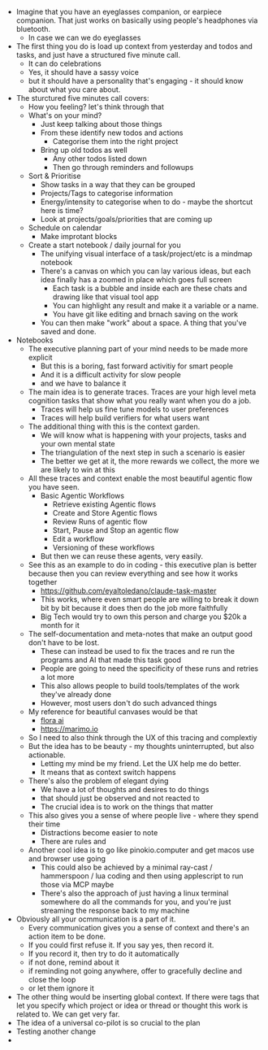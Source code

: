- Imagine that you have an eyeglasses companion, or earpiece companion. That just works on basically using people's headphones via bluetooth.
	- In case we can we do eyeglasses
- The first thing you do is load up context from yesterday and todos and tasks, and just have a structured five minute call.
	- It can do celebrations
	- Yes, it should have a sassy voice
	- but it should have a personality that's engaging - it should know about what you care about.
- The sturctured five minutes call covers:
	- How you feeling? let's think through that
	- What's on your mind?
		- Just keep talking about those things
		- From these identify new todos and actions
			- Categorise them into the right project
		- Bring up old todos as well
			- Any other todos listed down
			- Then go through reminders and followups
	- Sort & Prioritise
		- Show tasks in a way that they can be grouped
		- Projects/Tags to categorise information
		- Energy/intensity to categorise when to do - maybe the shortcut here is time?
		- Look at projects/goals/priorities that are coming up
	- Schedule on calendar
		- Make improtant blocks
	- Create a start notebook / daily journal for you
		- The unifying visual interface of a task/project/etc is a mindmap notebook
		- There's a canvas on which you can lay various ideas, but each idea finally has a zoomed in place which goes full screen
			- Each task is a bubble and inside each are these chats and drawing like that visual tool app
			- You can highlight any result and make it a variable or a name.
			- You have git like editing and brnach saving on the work
		- You can then make "work" about a space. A thing that you've saved and done.
- Notebooks
	- The executive planning part of your mind needs to be made more explicit
		- But this is a boring, fast forward activitiy for smart people
		- And it is a difficult activity for slow people
		- and we have to balance it
	- The main idea is to generate traces. Traces are your high level meta cognition tasks that show what you really want when you do a job.
		- Traces will help us fine tune models to user preferences
		- Traces will help build verifiers for what users want
	- The additional thing with this is the context garden.
		- We will know what is happening with your projects, tasks and your own mental state
		- The triangulation of the next step in such a scenario is easier
		- The better we get at it, the more rewards we collect, the more we are likely to win at this
	- All these traces and context enable the most beautiful agentic flow you have seen.
		- Basic Agentic Workflows
			- Retrieve existing Agentic flows
			- Create and Store Agentic flows
			- Review Runs of agentic flow
			- Start, Pause and Stop an agentic flow
			- Edit a workflow
			- Versioning of these workflows
		- But then we can reuse these agents, very easily.
	- See this as an example to do in coding - this executive plan is better because then you can review everything and see how it works together
		- https://github.com/eyaltoledano/claude-task-master
		- This works, where even smart people are willing to break it down bit by bit because it does then do the job more faithfully
		- Big Tech would try to own this person and charge you $20k a month for it
	- The self-documentation and meta-notes that make an output good don't have to be lost.
		- These can instead be used to fix the traces and re run the programs and AI that made this task good
		- People are going to need the specificity of these runs and retries a lot more
		- This also allows people to build tools/templates of the work they've already done
		- However, most users don't do such advanced things
	- My reference for beautiful canvases would be that
		- [flora ai](https://www.florafauna.ai)
		- https://marimo.io
	- So I need to also think through the UX of this tracing and complextiy
	- But the idea has to be beauty - my thoughts uninterrupted, but also actionable.
		- Letting my mind be my friend. Let the UX help me do better.
		- It means that as context switch happens
	- There's also the problem of elegant dying
		- We have a lot of thoughts and desires to do things
		- that should just be observed and not reacted to
		- The crucial idea is to work on the things that matter
	- This also gives you a sense of where people live - where they spend their time
		- Distractions become easier to note
		- There are rules and
	- Another cool idea is to go like pinokio.computer and get macos use and browser use going
		- This could also be achieved by a minimal ray-cast / hammerspoon / lua coding and then using applescript to run those via MCP maybe
		- There's also the approach of just having a linux terminal somewhere do all the commands for you, and you're just streaming the response back to my machine
- Obviously all your ocmmunication is a part of it.
	- Every communication gives you a sense of context and there's an action item to be done.
	- If you could first refuse it. If you say yes, then record it.
	- If you record it, then try to do it automatically
	- if not done, remind about it
	- if reminding not going anywhere, offer to gracefully decline and close the loop
	- or let them ignore it
- The other thing would be inserting global context. If there were tags that let you specify which project or idea or thread or thought this work is related to. We can get very far.
- The idea of a universal co-pilot is so crucial to the plan
- Testing another change
-